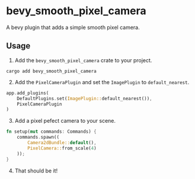 # bevy_smooth_pixel_camera

A bevy plugin that adds a simple smooth pixel camera.

## Usage

1. Add the `bevy_smooth_pixel_camera` crate to your project.
```
cargo add bevy_smooth_pixel_camera
```
2. Add the `PixelCameraPlugin` and set the `ImagePlugin` to `default_nearest`.
```rs
app.add_plugins(
    DefaultPlugins.set(ImagePlugin::default_nearest()),
    PixelCameraPlugin
)
```
3. Add a pixel pefect camera to your scene.
```rs
fn setup(mut commands: Commands) {
    commands.spawn((
        Camera2dBundle::default(),
        PixelCamera::from_scale(4)
    ));
}
```
4. That should be it!
